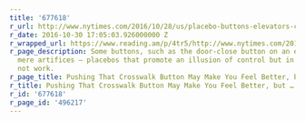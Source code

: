 ```yaml
---
title: '677618'
r_url: http://www.nytimes.com/2016/10/28/us/placebo-buttons-elevators-crosswalks.html
r_date: 2016-10-30 17:05:03.926000000 Z
r_wrapped_url: https://www.reading.am/p/4tr5/http://www.nytimes.com/2016/10/28/us/placebo-buttons-elevators-crosswalks.html
r_page_description: Some buttons, such as the door-close button on an elevator, are
  mere artifices — placebos that promote an illusion of control but in reality do
  not work.
r_page_title: Pushing That Crosswalk Button May Make You Feel Better, but …
r_title: Pushing That Crosswalk Button May Make You Feel Better, but …
r_id: '677618'
r_page_id: '496217'
---
```


